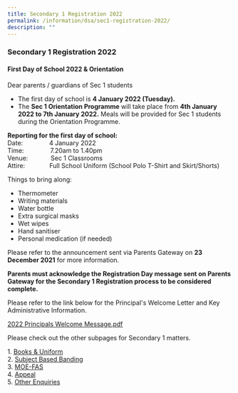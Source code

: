 ```yaml
---
title: Secondary 1 Registration 2022
permalink: /information/dsa/sec1-registration-2022/
description: ""
---
```


### **Secondary 1 Registration 2022**
#### **First Day of School 2022 & Orientation**

Dear parents / guardians of Sec 1 students
*   The first day of school is **4 January 2022 (Tuesday).**
*   The **Sec 1 Orientation Programme** will take place from **4th January 2022 to 7th January 2022.** Meals will be provided for Sec 1 students during the Orientation Programme.

**Reporting for the first day of school:**<br>
Date:               4 January 2022<br>
Time:               7.20am to 1.40pm<br>
Venue:             Sec 1 Classrooms<br>
Attire:              Full School Uniform (School Polo T-Shirt and Skirt/Shorts)

Things to bring along:
* Thermometer
* Writing materials
* Water bottle
* Extra surgical masks
* Wet wipes
* Hand sanitiser
* Personal medication (if needed)

Please refer to the announcement sent via Parents Gateway on **23 December 2021** for more information.  
  
**Parents must acknowledge the Registration Day message sent on Parents Gateway for the Secondary 1 Registration process to be considered complete.**  
  
Please refer to the link below for the Principal's Welcome Letter and Key Administrative Information.

[2022 Principals Welcome Message.pdf](/files/2022%20Principals%20Welcome%20Message.pdf)

Please check out the other subpages for Secondary 1 matters.

1\.  [Books & Uniform](https://staging.d1o9rele4xczce.amplifyapp.com/information/dsa/sec1-registration-2022/books-and-uniforms/) <br>
2\.  [Subject Based Banding](https://staging.d1o9rele4xczce.amplifyapp.com/information/dsa/sec1-registration-2022/subject-based-banding/)  <br>
3\.  [MOE-FAS](https://staging.d1o9rele4xczce.amplifyapp.com/information/dsa/sec1-registration-2022/moe-fas/) <br>
4\.  [Appeal](https://staging.d1o9rele4xczce.amplifyapp.com/information/dsa/sec1-registration-2022/appeal/) <br>
5\.  [Other Enquiries](https://staging.d1o9rele4xczce.amplifyapp.com/information/dsa/sec1-registration-2022/other-enquiries/)
